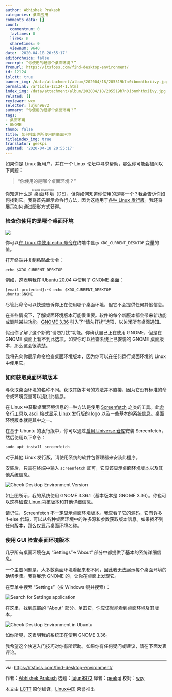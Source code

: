 ```yaml
---
author: Abhishek Prakash
categories: 桌面应用
comments_data: []
count:
  commentnum: 0
  favtimes: 0
  likes: 0
  sharetimes: 0
  viewnum: 9640
date: '2020-04-18 20:55:17'
editorchoice: false
excerpt: “你使用的是哪个桌面环境？”
fromurl: https://itsfoss.com/find-desktop-environment/
id: 12124
islctt: true
banner_img: /data/attachment/album/202004/18/205519b7n0ibnmhthxiivy.jpg
permalink: /article-12124-1.html
index_img: /data/attachment/album/202004/18/205519b7n0ibnmhthxiivy.jpg.thumb.jpg
related: []
reviewer: wxy
selector: lujun9972
summary: “你使用的是哪个桌面环境？”
tags:
- 桌面环境
- GNOME
thumb: false
title: 如何找出你所使用的桌面环境
titleindex_img: true
translator: geekpi
updated: '2020-04-18 20:55:17'
---
```


如果你是 Linux 新用户，并在一个 Linux 论坛中寻求帮助，那么你可能会被问以下问题：



> 
> “你使用的是哪个桌面环境？”
> 
> 
> 


你知道什么是<ruby> 桌面环境 <rt>  desktop environment </rt></ruby>（DE），但你如何知道你使用的是哪一个？我会告诉你如何找到它。我将首先展示命令行方法，因为这适用于[各种 Linux 发行版](https://itsfoss.com/what-is-linux/)。我还将展示如何通过图形方式获得。


### 检查你使用的是哪个桌面环境


![](/data/attachment/album/202004/18/205519b7n0ibnmhthxiivy.jpg)


你可以[在 Linux 中使用 echo 命令](https://linuxhandbook.com/echo-command/)在终端中显示 `XDG_CURRENT_DESKTOP` 变量的值。


打开终端并复制粘贴此命令：



```
echo $XDG_CURRENT_DESKTOP
```

例如，这表明我在 [Ubuntu 20.04](https://itsfoss.com/ubuntu-20-04-release-features/) 中使用了 [GNOME 桌面](https://www.gnome.org/)：



```
[email protected]:~$ echo $XDG_CURRENT_DESKTOP
ubuntu:GNOME
```

尽管此命令可以快速告诉你正在使用哪个桌面环境，但它不会提供任何其他信息。


在某些情况下，了解桌面环境版本可能很重要。软件的每个新版本都会带来新功能或删除某些功能。[GNOME 3.36](https://itsfoss.com/gnome-3-36-release/) 引入了“请勿打扰”选项，以关闭所有桌面通知。


假设你了解了这个新的“请勿打扰”功能。你确认自己正在使用 GNOME，但是在 GNOME 桌面上看不到此选项。如果你可以检查系统上已安装的 GNOME 桌面版本，那么这会很清楚。


我将先向你展示命令检查桌面环境版本，因为你可以在任何运行桌面环境的 Linux 中使用它。


### 如何获取桌面环境版本


与获取桌面环境的名称不同。获取其版本号的方法并不直接，因为它没有标准的命令或环境变量可以提供此信息。


在 Linux 中获取桌面环境信息的一种方法是使用 [Screenfetch](https://github.com/KittyKatt/screenFetch) 之类的工具。此[命令行工具以 ascii 格式显示 Linux 发行版的 logo](https://itsfoss.com/display-linux-logo-in-ascii/) 以及一些基本的系统信息。桌面环境版本就是其中之一。


在基于 Ubuntu 的发行版中，你可以通过[启用 Universe 仓库](https://itsfoss.com/ubuntu-repositories/)安装 Screenfetch，然后使用以下命令：



```
sudo apt install screenfetch
```

对于其他 Linux 发行版，请使用系统的软件包管理器来安装此程序。


安装后，只需在终端中输入 `screenfetch` 即可，它应该显示桌面环境版本以及其他系统信息。


![Check Desktop Environment Version](/data/attachment/album/202004/18/205520cg5yfua5ifgfgzfg.jpg)


如上图所示，我的系统使用 GNOME 3.36.1（基本版本是 GNOME 3.36）。你也可以这样[检查 Linux 内核版本](https://itsfoss.com/find-which-kernel-version-is-running-in-ubuntu/)和其他详细信息。


请记住，Screenfetch 不一定显示桌面环境版本。我查看了它的源码，它有许多 if-else 代码，可以从各种桌面环境中的许多源和参数获取版本信息。如果找不到任何版本，那么仅显示桌面环境名称。


### 使用 GUI 检查桌面环境版本


几乎所有桌面环境在其 “Settings”->“About” 部分中都提供了基本的系统详细信息。


一个主要问题是，大多数桌面环境看起来都不同，因此我无法展示每个桌面环境的确切步骤。我将展示 GNOME 的，让你在桌面上发现它。


在菜单中搜索 “Settings”（按 Windows 键并搜索）：


![Search for Settings application](/data/attachment/album/202004/18/205521twtrw2rf8y2x64hg.jpg)


在这里，找到底部的 “About” 部分。单击它，你应该就能看到桌面环境及其版本。


![Check Desktop Environment in Ubuntu](/data/attachment/album/202004/18/205524guhx8aobcn887m8o.jpg)


如你所见，这表明我的系统正在使用 GNOME 3.36。


我希望这个快速入门技巧对你有所帮助。如果你有任何疑问或建议，请在下面发表评论。




---


via: <https://itsfoss.com/find-desktop-environment/>


作者：[Abhishek Prakash](https://itsfoss.com/author/abhishek/) 选题：[lujun9972](https://github.com/lujun9972) 译者：[geekpi](https://github.com/geekpi) 校对：[wxy](https://github.com/wxy)


本文由 [LCTT](https://github.com/LCTT/TranslateProject) 原创编译，[Linux中国](https://linux.cn/) 荣誉推出